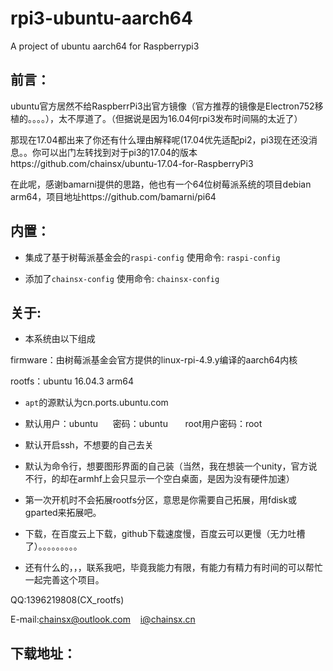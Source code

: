 # rpi3-ubuntu-aarch64

A project of ubuntu aarch64 for Raspberrypi3

## 前言：

ubuntu官方居然不给RaspberrPi3出官方镜像（官方推荐的镜像是Electron752移植的。。。。），太不厚道了。（但据说是因为16.04何rpi3发布时间隔的太近了）

那现在17.04都出来了你还有什么理由解释呢(17.04优先适配pi2，pi3现在还没消息。。你可以出门左转找到对于pi3的17.04的版本https://github.com/chainsx/ubuntu-17.04-for-RaspberryPi3

在此呢，感谢bamarni提供的思路，他也有一个64位树莓派系统的项目debian arm64，项目地址https://github.com/bamarni/pi64

## 内置：

* 集成了基于树莓派基金会的`raspi-config`
使用命令: `raspi-config`

* 添加了`chainsx-config`
使用命令: `chainsx-config`

## 关于:

* 本系统由以下组成

firmware：由树莓派基金会官方提供的linux-rpi-4.9.y编译的aarch64内核

rootfs：ubuntu 16.04.3 arm64

* `apt`的源默认为cn.ports.ubuntu.com

* 默认用户：ubuntu      密码：ubuntu       root用户密码：root      

* 默认开启ssh，不想要的自己去关

* 默认为命令行，想要图形界面的自己装（当然，我在想装一个unity，官方说不行，的却在armhf上会只显示一个空白桌面，是因为没有硬件加速）

* 第一次开机时不会拓展rootfs分区，意思是你需要自己拓展，用fdisk或gparted来拓展吧。

* 下载，在百度云上下载，github下载速度慢，百度云可以更慢（无力吐槽了）。。。。。。。。。

* 还有什么的，，，联系我吧，毕竟我能力有限，有能力有精力有时间的可以帮忙一起完善这个项目。

QQ:1396219808(CX_rootfs)

E-mail:chainsx@outlook.com    i@chainsx.cn

## 下载地址：

